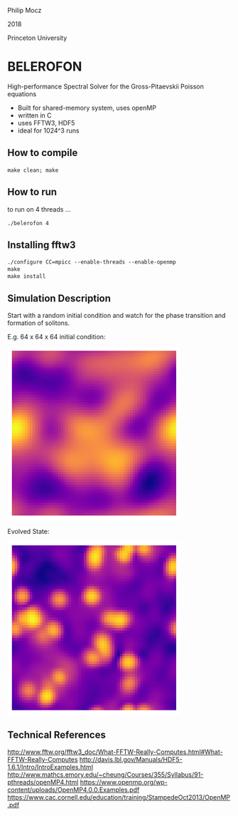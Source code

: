 Philip Mocz

2018

Princeton University


# BELEROFON

High-performance Spectral Solver for the Gross-Pitaevskii Poisson equations

  * Built for shared-memory system, uses openMP
  * written in C
  * uses FFTW3, HDF5
  * ideal for 1024^3 runs


## How to compile

```
make clean; make
```


## How to run

to run on 4 threads ...
```
./belerofon 4
```


## Installing fftw3 

```
./configure CC=mpicc --enable-threads --enable-openmp
make
make install
```

## Simulation Description

Start with a random initial condition and watch for the phase transition and formation of solitons.

E.g. 64 x 64 x 64 initial condition:

![initial condition](analysis/snap000.png "initial condition")

Evolved State:

![initial condition](analysis/snap020.png "evolved state")



## Technical References

http://www.fftw.org/fftw3_doc/What-FFTW-Really-Computes.html#What-FFTW-Really-Computes
http://davis.lbl.gov/Manuals/HDF5-1.6.1/Intro/IntroExamples.html
http://www.mathcs.emory.edu/~cheung/Courses/355/Syllabus/91-pthreads/openMP4.html
https://www.openmp.org/wp-content/uploads/OpenMP4.0.0.Examples.pdf
https://www.cac.cornell.edu/education/training/StampedeOct2013/OpenMP.pdf
